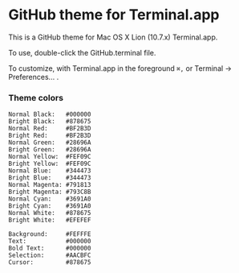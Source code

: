 # GitHub theme for Terminal.app

This is a GitHub theme for Mac OS X Lion (10.7.x) Terminal.app.

To use, double-click the GitHub.terminal file.

To customize, with Terminal.app in the foreground `⌘,` or Terminal → Preferences... .

### Theme colors
```
Normal Black:   #000000
Bright Black:   #878675
Normal Red:     #BF2B3D
Bright Red:     #BF2B3D
Normal Green:   #28696A
Bright Green:   #28696A
Normal Yellow:  #FEF09C
Bright Yellow:  #FEF09C
Normal Blue:    #344473
Bright Blue:    #344473
Normal Magenta: #791813
Bright Magenta: #793C8B
Normal Cyan:    #3691A0
Bright Cyan:    #3691A0
Normal White:   #878675
Bright White:   #EFEFEF

Background:     #FEFFFE
Text:           #000000
Bold Text:      #000000
Selection:      #AACBFC
Cursor:         #878675
```